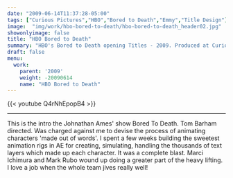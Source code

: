 ```yaml
---
date: "2009-06-14T11:37:28-05:00"
tags: ["Curious Pictures","HBO","Bored to Death","Emmy","Title Design"]
image:  "img/work/hbo-bored-to-death/hbo-bored-to-death_header02.jpg"
showonlyimage: false
title: "HBO Bored to Death"
summary: "HBO's Bored to Death opening Titles - 2009. Produced at Curious Pictures."
draft: false
menu:
  work:
    parent: '2009'
    weight: -20090614
    name: "HBO Bored to Death"
---
```


{{< youtube Q4rNhEpopB4 >}}

---

This is the intro the Johnathan Ames' show Bored To Death. Tom Barham directed. Was charged against me to devise the process of animating characters 'made out of words'. I spent a few weeks building the sweetest animation rigs in AE for creating, simulating, handling the thousands of text layers which made up each character. It was a complete blast. Marci Ichimura and Mark Rubo wound up doing a greater part of the heavy lifting. I love a job when the whole team jives really well!

